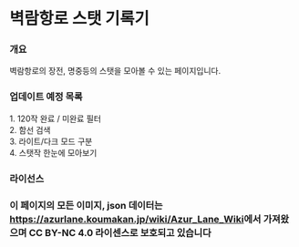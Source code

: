 <h1>벽람항로 스탯 기록기</h1>
<h3>개요</h3>
벽람항로의 장전, 명중등의 스탯을 모아볼 수 있는 페이지입니다.<br>

<h3>업데이트 예정 목록</h3>
  1. 120작 완료 / 미완료 필터<br>
  2. 함선 검색<br>
  3. 라이트/다크 모드 구분<br>
  4. 스탯작 한눈에 모아보기<br>

<h3>라이선스<h3>

<p>이 페이지의 모든 이미지, json 데이터는 <a href="https://azurlane.koumakan.jp/wiki/Azur_Lane_Wiki">https://azurlane.koumakan.jp/wiki/Azur_Lane_Wiki</a>에서 가져왔으며 CC BY-NC 4.0 라이센스로 보호되고 있습니다
